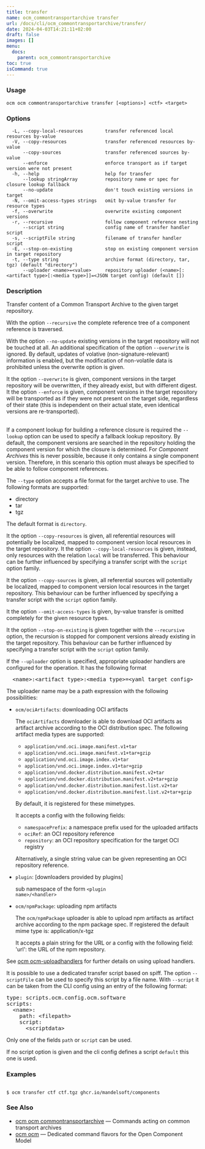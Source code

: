 ```yaml
---
title: transfer
name: ocm_commontransportarchive transfer
url: /docs/cli/ocm_commontransportarchive/transfer/
date: 2024-04-03T14:21:11+02:00
draft: false
images: []
menu:
  docs:
    parent: ocm_commontransportarchive
toc: true
isCommand: true
---
```

### Usage

```
ocm ocm commontransportarchive transfer [<options>] <ctf> <target>
```

### Options

```
  -L, --copy-local-resources        transfer referenced local resources by-value
  -V, --copy-resources              transfer referenced resources by-value
      --copy-sources                transfer referenced sources by-value
      --enforce                     enforce transport as if target version were not present
  -h, --help                        help for transfer
      --lookup stringArray          repository name or spec for closure lookup fallback
      --no-update                   don't touch existing versions in target
  -N, --omit-access-types strings   omit by-value transfer for resource types
  -f, --overwrite                   overwrite existing component versions
  -r, --recursive                   follow component reference nesting
      --script string               config name of transfer handler script
  -s, --scriptFile string           filename of transfer handler script
  -E, --stop-on-existing            stop on existing component version in target repository
  -t, --type string                 archive format (directory, tar, tgz) (default "directory")
      --uploader <name>=<value>     repository uploader (<name>[:<artifact type>[:<media type>]]=<JSON target config) (default [])
```

### Description


Transfer content of a Common Transport Archive to the given target repository.


With the option <code>--recursive</code> the complete reference tree of a component reference is traversed.


With the option <code>--no-update</code> existing versions in the target
repository will not be touched at all. An additional specification of the
option <code>--overwrite</code> is ignored. By default, updates of
volative (non-signature-relevant) information is enabled, but the
modification of non-volatile data is prohibited unless the overwrite
option is given.


It the option <code>--overwrite</code> is given, component versions in the
target repository will be overwritten, if they already exist, but with different digest.
It the option <code>--enforce</code> is given, component versions in the
target repository will be transported as if they were not present on the target side,
regardless of their state (this is independent on their actual state, even identical 
versions are re-transported).

\
If a component lookup for building a reference closure is required
the <code>--lookup</code>  option can be used to specify a fallback
lookup repository. By default, the component versions are searched in
the repository holding the component version for which the closure is
determined. For *Component Archives* this is never possible, because
it only contains a single component version. Therefore, in this scenario
this option must always be specified to be able to follow component
references.


The <code>--type</code> option accepts a file format for the
target archive to use. The following formats are supported:
- directory
- tar
- tgz

The default format is <code>directory</code>.


It the option <code>--copy-resources</code> is given, all referential 
resources will potentially be localized, mapped to component version local
resources in the target repository. It the option <code>--copy-local-resources</code> 
is given, instead, only resources with the relation <code>local</code> will be
transferred. This behaviour can be further influenced by specifying a transfer
script with the <code>script</code> option family.


It the option <code>--copy-sources</code> is given, all referential 
sources will potentially be localized, mapped to component version local
resources in the target repository.
This behaviour can be further influenced by specifying a transfer script
with the <code>script</code> option family.


It the option <code>--omit-access-types</code> is given, by-value transfer
is omitted completely for the given resource types.


It the option <code>--stop-on-existing</code> is given together with the <code>--recursive</code>
option, the recursion is stopped for component versions already existing in the 
target repository. This behaviour can be further influenced by specifying a transfer script
with the <code>script</code> option family.



If the <code>--uploader</code> option is specified, appropriate uploader handlers
are configured for the operation. It has the following format

<center>
    <pre>&lt;name>:&lt;artifact type>:&lt;media type>=&lt;yaml target config></pre>
</center>

The uploader name may be a path expression with the following possibilities:
  - <code>ocm/ociArtifacts</code>: downloading OCI artifacts
    
    The <code>ociArtifacts</code> downloader is able to download OCI artifacts
    as artifact archive according to the OCI distribution spec.
    The following artifact media types are supported:
      - <code>application/vnd.oci.image.manifest.v1+tar</code>
      - <code>application/vnd.oci.image.manifest.v1+tar+gzip</code>
      - <code>application/vnd.oci.image.index.v1+tar</code>
      - <code>application/vnd.oci.image.index.v1+tar+gzip</code>
      - <code>application/vnd.docker.distribution.manifest.v2+tar</code>
      - <code>application/vnd.docker.distribution.manifest.v2+tar+gzip</code>
      - <code>application/vnd.docker.distribution.manifest.list.v2+tar</code>
      - <code>application/vnd.docker.distribution.manifest.list.v2+tar+gzip</code>
    
    By default, it is registered for these mimetypes.
    
    It accepts a config with the following fields:
      - <code>namespacePrefix</code>: a namespace prefix used for the uploaded artifacts
      - <code>ociRef</code>: an OCI repository reference
      - <code>repository</code>: an OCI repository specification for the target OCI registry
    
    Alternatively, a single string value can be given representing an OCI repository
    reference.

  - <code>plugin</code>: [downloaders provided by plugins]
    
    sub namespace of the form <code>&lt;plugin name>/&lt;handler></code>

  - <code>ocm/npmPackage</code>: uploading npm artifacts
    
    The <code>ocm/npmPackage</code> uploader is able to upload npm artifacts
    as artifact archive according to the npm package spec.
    If registered the default mime type is: application/x-tgz
    
    It accepts a plain string for the URL or a config with the following field:
    'url': the URL of the npm repository.



See [ocm ocm-uploadhandlers](/docs/cli/cli-uploadhandlers) for further details on using
upload handlers.


It is possible to use a dedicated transfer script based on spiff.
The option <code>--scriptFile</code> can be used to specify this script
by a file name. With <code>--script</code> it can be taken from the 
CLI config using an entry of the following format:

<pre>
type: scripts.ocm.config.ocm.software
scripts:
  &lt;name>: 
    path: &lt;filepath> 
    script:
      &lt;scriptdata>
</pre>

Only one of the fields <code>path</code> or <code>script</code> can be used.

If no script option is given and the cli config defines a script <code>default</code>
this one is used.


### Examples

```

$ ocm transfer ctf ctf.tgz ghcr.io/mandelsoft/components

```

### See Also

* [ocm ocm commontransportarchive](/docs/cli/cli/commontransportarchive)	 &mdash; Commands acting on common transport archives
* [ocm ocm](/docs/cli/cli)	 &mdash; Dedicated command flavors for the Open Component Model

